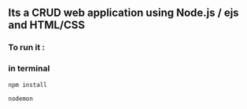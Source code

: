 ## Its a CRUD web application using Node.js / ejs and HTML/CSS


### To run it :
### in terminal

```npm install```


```nodemon```


